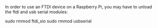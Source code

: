 In order to use an FTDI device on a Raspberry Pi, you may have to unload the ftdi and usb serial modules:

sudo rmmod ftdi_sio
sudo rmmod usbserial
